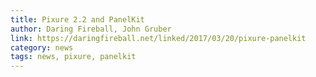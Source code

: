```yaml
---
title: Pixure 2.2 and PanelKit
author: Daring Fireball, John Gruber
link: https://daringfireball.net/linked/2017/03/20/pixure-panelkit
category: news
tags: news, pixure, panelkit
---
```

